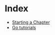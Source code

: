 # Index
- [Starting a Chapter](https://github.com/womenwhogo/wikis/blob/master/starting-a-chapter.md)
- [Go tutorials](https://github.com/womenwhogo/wikis/blob/master/tutorials.md)
